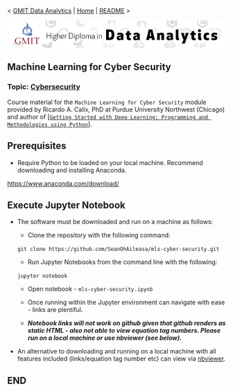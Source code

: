 < [GMIT Data Analytics](https://web.archive.org/web/20201029063153/https://www.gmit.ie/computer-science-and-applied-physics/higher-diploma-science-computing-data-analytics-ict) | [Home](https://github.com/SeanOhAileasa) | [README](https://github.com/SeanOhAileasa/mls-cyber-security/blob/main/README.md) >

[![GMIT](https://github.com/SeanOhAileasa/SeanOhAileasa/blob/master/rc/gmit.png?raw=true)](https://web.archive.org/web/20201029063153/https://www.gmit.ie/computer-science-and-applied-physics/higher-diploma-science-computing-data-analytics-ict)

## Machine Learning for Cyber Security
### Topic: [Cybersecurity](https://nbviewer.jupyter.org/github/SeanOhAileasa/mls-cyber-security/blob/main/mls-cyber-security.ipynb)

Course material for the ``Machine Learning for Cyber Security`` module provided by Ricardo A. Calix, PhD at Purdue University Northwest (Chicago) and author of [[``Getting Started with Deep Learning: Programming and Methodologies using Python``](https://www.amazon.com/Getting-Started-Deep-Learning-Methodologies/dp/1542567092/ref=sr_1_3?keywords=getting+started+with+deep+learning&qid=1560485670&s=gateway&sr=8-3)].

## Prerequisites

- Require Python to be loaded on your local machine. Recommend downloading and installing Anaconda.

https://www.anaconda.com/download/

## Execute Jupyter Notebook

- The software must be downloaded and run on a machine as follows:

	- Clone the repository with the following command:

	``git clone https://github.com/SeanOhAileasa/mls-cyber-security.git``

    - Run Jupyter Notebooks from the command line with the following:

	``jupyter notebook``

    - Open notebook - ``mls-cyber-security.ipynb``

    - Once running within the Jupyter environment can navigate with ease - links are plentiful.

	- ***Notebook links will not work on github given that github renders as static HTML - also not able to view equation tag numbers. Please run on a local machine or use nbviewer (see below).***

- An alternative to downloading and running on a local machine with all features included (links/equation tag number etc) can view via [nbviewer](https://nbviewer.jupyter.org/github/SeanOhAileasa/mls-cyber-security/blob/main/mls-cyber-security.ipynb).

## END